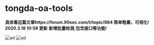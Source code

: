 # tongda-oa-tools
**具体看这篇文章https://forum.90sec.com/t/topic/884
简单粗暴，可视化!**
**2020.3.18 10:58 更新**
**新增批量检测,包含接口等功能!**

![ad](https://github.com/M4tir/tongda-oa-tools/blob/master/3.png)
![ad](https://github.com/M4tir/tongda-oa-tools/blob/master/4.png)
